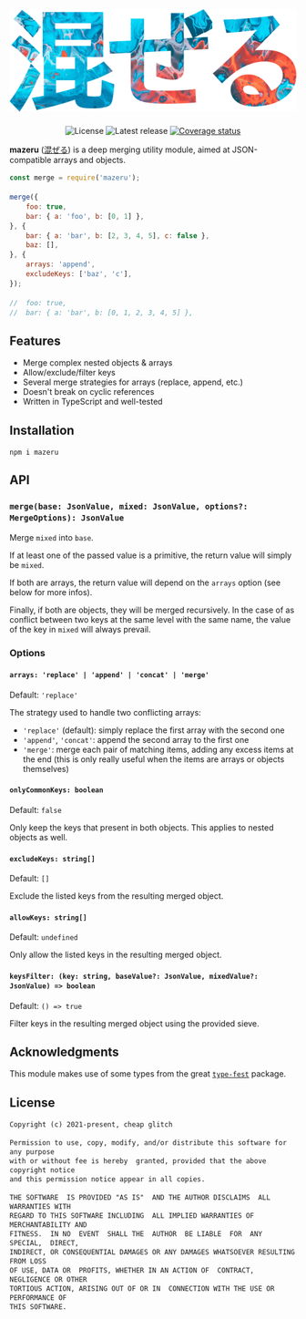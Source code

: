 <h1 align="center">
	<img alt="Mazeru" src="/docs/banner.png">
</h1>
<p align="center">
	<img alt="License" src="https://badgen.net/github/license/cheap-glitch/mazeru?color=green">
	<img alt="Latest release" src="https://badgen.net/github/release/cheap-glitch/mazeru?color=green">
	<a href="https://coveralls.io/github/cheap-glitch/mazeru?branch=main"><img alt="Coverage status" src="https://coveralls.io/repos/github/cheap-glitch/mazeru/badge.svg?branch=main"></a>
</p>

**mazeru** ([混ぜる](https://jisho.org/word/%E6%B7%B7%E3%81%9C%E3%82%8B))
is a deep merging utility module, aimed at JSON-compatible arrays and objects.

```javascript
const merge = require('mazeru');

merge({
	foo: true,
	bar: { a: 'foo', b: [0, 1] },
}, {
	bar: { a: 'bar', b: [2, 3, 4, 5], c: false },
	baz: [],
}, {
	arrays: 'append',
	excludeKeys: ['baz', 'c'],
});

// 	foo: true,
// 	bar: { a: 'bar', b: [0, 1, 2, 3, 4, 5] },
```

## Features

 * Merge complex nested objects & arrays
 * Allow/exclude/filter keys
 * Several merge strategies for arrays (replace, append, etc.)
 * Doesn't break on cyclic references
 * Written in TypeScript and well-tested

## Installation

```shell
npm i mazeru
```

## API

### `merge(base: JsonValue, mixed: JsonValue, options?: MergeOptions): JsonValue`

Merge `mixed` into `base`.

If at least one of the passed value is a primitive, the return value will simply
be `mixed`.

If both  are arrays, the  return value will depend  on the `arrays`  option (see
below for more infos).

Finally, if both are objects, they will be merged recursively. In the case of as
conflict between two keys at the same level with the same name, the value of the
key in `mixed` will always prevail.

### Options

#### `arrays: 'replace' | 'append' | 'concat' | 'merge'`

Default: `'replace'`

The strategy used to handle two conflicting arrays:
 * `'replace'` (default): simply replace the first array with the second one
 * `'append'`, `'concat'`: append the second array to the first one
 * `'merge'`: merge each pair of matching  items, adding any excess items at the
 end  (this  is  only  really  useful  when the  items  are  arrays  or  objects
 themselves)

#### `onlyCommonKeys: boolean`

Default: `false`

Only keep the keys that present in  both objects. This applies to nested objects
as well.

#### `excludeKeys: string[]`

Default: `[]`

Exclude the listed keys from the resulting merged object.

#### `allowKeys: string[]`

Default: `undefined`

Only allow the listed keys in the resulting merged object.

#### `keysFilter: (key: string, baseValue?: JsonValue, mixedValue?: JsonValue) => boolean`

Default: `() => true`

Filter keys in the resulting merged object using the provided sieve.

## Acknowledgments

This module makes use of some types from the great
[`type-fest`](https://github.com/sindresorhus/type-fest) package.

## License

```text
Copyright (c) 2021-present, cheap glitch

Permission to use, copy, modify, and/or distribute this software for any purpose
with or without fee is hereby  granted, provided that the above copyright notice
and this permission notice appear in all copies.

THE SOFTWARE  IS PROVIDED "AS IS"  AND THE AUTHOR DISCLAIMS  ALL WARRANTIES WITH
REGARD TO THIS SOFTWARE INCLUDING  ALL IMPLIED WARRANTIES OF MERCHANTABILITY AND
FITNESS.  IN NO  EVENT  SHALL THE  AUTHOR  BE LIABLE  FOR  ANY SPECIAL,  DIRECT,
INDIRECT, OR CONSEQUENTIAL DAMAGES OR ANY DAMAGES WHATSOEVER RESULTING FROM LOSS
OF USE, DATA OR  PROFITS, WHETHER IN AN ACTION OF  CONTRACT, NEGLIGENCE OR OTHER
TORTIOUS ACTION, ARISING OUT OF OR IN  CONNECTION WITH THE USE OR PERFORMANCE OF
THIS SOFTWARE.
```
